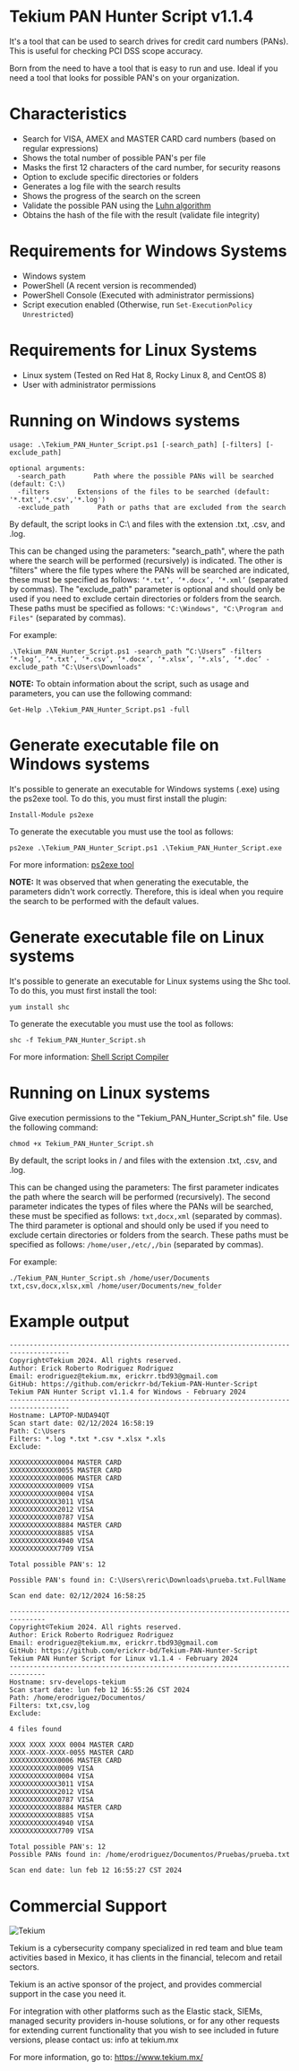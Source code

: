 # Tekium PAN Hunter Script v1.1.4

It's a tool that can be used to search drives for credit card numbers (PANs). This is useful for checking PCI DSS scope accuracy.

Born from the need to have a tool that is easy to run and use. Ideal if you need a tool that looks for possible PAN's on your organization.

# Characteristics
- Search for VISA, AMEX and MASTER CARD card numbers (based on regular expressions)
- Shows the total number of possible PAN's per file
- Masks the first 12 characters of the card number, for security reasons
- Option to exclude specific directories or folders
- Generates a log file with the search results
- Shows the progress of the search on the screen
- Validate the possible PAN using the [Luhn algorithm](https://es.wikipedia.org/wiki/Algoritmo_de_Luhn)
- Obtains the hash of the file with the result (validate file integrity)

# Requirements for Windows Systems
- Windows system
- PowerShell (A recent version is recommended)
- PowerShell Console (Executed with administrator permissions)
- Script execution enabled (Otherwise, run `Set-ExecutionPolicy Unrestricted`)

# Requirements for Linux Systems
- Linux system (Tested on Red Hat 8, Rocky Linux 8, and CentOS 8)
- User with administrator permissions

# Running on Windows systems

```
usage: .\Tekium_PAN_Hunter_Script.ps1 [-search_path] [-filters] [-exclude_path]

optional arguments:
  -search_path       Path where the possible PANs will be searched (default: C:\)
  -filters       Extensions of the files to be searched (default: '*.txt','*.csv','*.log')
  -exclude_path       Path or paths that are excluded from the search
```

By default, the script looks in C:\ and files with the extension .txt, .csv, and .log. 

This can be changed using the parameters: "search_path", where the path where the search will be performed (recursively) is indicated. The other is "filters" where the file types where the PANs will be searched are indicated, these must be specified as follows: `‘*.txt’, ‘*.docx’, ‘*.xml’` (separated by commas). The "exclude_path" parameter is optional and should only be used if you need to exclude certain directories or folders from the search. These paths must be specified as follows: `"C:\Windows", "C:\Program and Files"` (separated by commas).

For example:

`.\Tekium_PAN_Hunter_Script.ps1 -search_path “C:\Users” -filters ‘*.log’, ‘*.txt’, ‘*.csv’, ‘*.docx’, ‘*.xlsx’, ‘*.xls’, ‘*.doc’ -exclude_path "C:\Users\Downloads"`

**NOTE:** To obtain information about the script, such as usage and parameters, you can use the following command:

`Get-Help .\Tekium_PAN_Hunter_Script.ps1 -full`

# Generate executable file on Windows systems

It's possible to generate an executable for Windows systems (.exe) using the ps2exe tool. To do this, you must first install the plugin:

`Install-Module ps2exe`

To generate the executable you must use the tool as follows:

`ps2exe .\Tekium_PAN_Hunter_Script.ps1 .\Tekium_PAN_Hunter_Script.exe`

For more information:
[ps2exe tool](https://github.com/MScholtes/PS2EXE)

**NOTE:** It was observed that when generating the executable, the parameters didn't work correctly. Therefore, this is ideal when you require the search to be performed with the default values.

# Generate executable file on Linux systems

It's possible to generate an executable for Linux systems using the Shc tool. To do this, you must first install the tool:

`yum install shc`

To generate the executable you must use the tool as follows:

`shc -f Tekium_PAN_Hunter_Script.sh` 

For more information:
[Shell Script Compiler](https://github.com/neurobin/shc)

# Running on Linux systems

Give execution permissions to the "Tekium_PAN_Hunter_Script.sh" file. Use the following command:

`chmod +x Tekium_PAN_Hunter_Script.sh`

By default, the script looks in / and files with the extension .txt, .csv, and .log. 

This can be changed using the parameters: The first parameter indicates the path where the search will be performed (recursively). The second parameter indicates the types of files where the PANs will be searched, these must be specified as follows: `txt,docx,xml` (separated by commas). The third parameter is optional and should only be used if you need to exclude certain directories or folders from the search. These paths must be specified as follows: `/home/user,/etc/,/bin` (separated by commas).

For example:

`./Tekium_PAN_Hunter_Script.sh /home/user/Documents txt,csv,docx,xlsx,xml /home/user/Documents/new_folder`

# Example output

```
-------------------------------------------------------------------------------------
Copyright©Tekium 2024. All rights reserved.
Author: Erick Roberto Rodriguez Rodriguez
Email: erodriguez@tekium.mx, erickrr.tbd93@gmail.com
GitHub: https://github.com/erickrr-bd/Tekium-PAN-Hunter-Script
Tekium PAN Hunter Script v1.1.4 for Windows - February 2024
-------------------------------------------------------------------------------------
Hostname: LAPTOP-NUDA94QT
Scan start date: 02/12/2024 16:58:19
Path: C:\Users
Filters: *.log *.txt *.csv *.xlsx *.xls
Exclude: 

XXXXXXXXXXXX0004 MASTER CARD
XXXXXXXXXXXX0055 MASTER CARD
XXXXXXXXXXXX0006 MASTER CARD
XXXXXXXXXXXX0009 VISA
XXXXXXXXXXXX0004 VISA
XXXXXXXXXXXX3011 VISA
XXXXXXXXXXXX2012 VISA
XXXXXXXXXXXX0787 VISA
XXXXXXXXXXXX8884 MASTER CARD
XXXXXXXXXXXX8885 VISA
XXXXXXXXXXXX4940 VISA
XXXXXXXXXXXX7709 VISA

Total possible PAN's: 12

Possible PAN's found in: C:\Users\reric\Downloads\prueba.txt.FullName

Scan end date: 02/12/2024 16:58:25
```
```
-------------------------------------------------------------------------------
Copyright©Tekium 2024. All rights reserved.
Author: Erick Roberto Rodriguez Rodriguez
Email: erodriguez@tekium.mx, erickrr.tbd93@gmail.com
GitHub: https://github.com/erickrr-bd/Tekium-PAN-Hunter-Script
Tekium PAN Hunter Script for Linux v1.1.4 - February 2024
-------------------------------------------------------------------------------
Hostname: srv-develops-tekium
Scan start date: lun feb 12 16:55:26 CST 2024
Path: /home/erodriguez/Documentos/
Filters: txt,csv,log
Exclude:

4 files found

XXXX XXXX XXXX 0004 MASTER CARD
XXXX-XXXX-XXXX-0055 MASTER CARD
XXXXXXXXXXXX0006 MASTER CARD
XXXXXXXXXXXX0009 VISA
XXXXXXXXXXXX0004 VISA
XXXXXXXXXXXX3011 VISA
XXXXXXXXXXXX2012 VISA
XXXXXXXXXXXX0787 VISA
XXXXXXXXXXXX8884 MASTER CARD
XXXXXXXXXXXX8885 VISA
XXXXXXXXXXXX4940 VISA
XXXXXXXXXXXX7709 VISA

Total possible PAN's: 12
Possible PANs found in: /home/erodriguez/Documentos/Pruebas/prueba.txt

Scan end date: lun feb 12 16:55:27 CST 2024
```

# Commercial Support
![Tekium](https://github.com/unmanarc/uAuditAnalyzer2/blob/master/art/tekium_slogo.jpeg)

Tekium is a cybersecurity company specialized in red team and blue team activities based in Mexico, it has clients in the financial, telecom and retail sectors.

Tekium is an active sponsor of the project, and provides commercial support in the case you need it.

For integration with other platforms such as the Elastic stack, SIEMs, managed security providers in-house solutions, or for any other requests for extending current functionality that you wish to see included in future versions, please contact us: info at tekium.mx

For more information, go to: https://www.tekium.mx/

